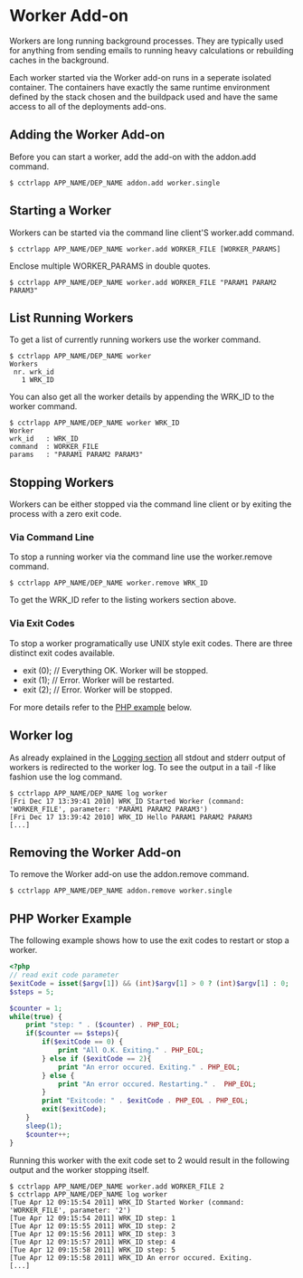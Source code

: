 # Worker Add-on

Workers are long running background processes. They are typically used for anything from sending emails to running heavy calculations or rebuilding caches in the background.

Each worker started via the Worker add-on runs in a seperate isolated container. The containers have exactly the same runtime environment defined by the stack chosen and the buildpack used and have the same access to all of the deployments add-ons.

## Adding the Worker Add-on

Before you can start a worker, add the add-on with the addon.add command.

~~~
$ cctrlapp APP_NAME/DEP_NAME addon.add worker.single
~~~

## Starting a Worker

Workers can be started via the command line client'S worker.add command.

~~~
$ cctrlapp APP_NAME/DEP_NAME worker.add WORKER_FILE [WORKER_PARAMS]
~~~

Enclose multiple WORKER_PARAMS in double quotes.

~~~
$ cctrlapp APP_NAME/DEP_NAME worker.add WORKER_FILE "PARAM1 PARAM2 PARAM3"
~~~

## List Running Workers

To get a list of currently running workers use the worker command.

~~~
$ cctrlapp APP_NAME/DEP_NAME worker
Workers
 nr. wrk_id
   1 WRK_ID
~~~

You can also get all the worker details by appending the WRK_ID to the worker command.

~~~
$ cctrlapp APP_NAME/DEP_NAME worker WRK_ID
Worker
wrk_id   : WRK_ID
command  : WORKER_FILE
params   : "PARAM1 PARAM2 PARAM3"
~~~

## Stopping Workers

Workers can be either stopped via the command line client or by exiting the process with a zero exit code.

### Via Command Line

To stop a running worker via the command line use the worker.remove command.

~~~
$ cctrlapp APP_NAME/DEP_NAME worker.remove WRK_ID
~~~

To get the WRK_ID refer to the listing workers section above.

### Via Exit Codes

To stop a worker programatically use UNIX style exit codes. There are three distinct exit codes available.

 * exit (0); // Everything OK. Worker will be stopped.
 * exit (1); // Error. Worker will be restarted.
 * exit (2); // Error. Worker will be stopped.

For more details refer to the [PHP example](#php-worker-example) below.

## Worker log

As already explained in the [Logging section](https://www.cloudcontrol.com/dev-center/platform-documentation#logging) all stdout and stderr output of workers is redirected to the worker log. To see the output in a tail -f like fashion use the log command.

~~~
$ cctrlapp APP_NAME/DEP_NAME log worker
[Fri Dec 17 13:39:41 2010] WRK_ID Started Worker (command: 'WORKER_FILE', parameter: 'PARAM1 PARAM2 PARAM3')
[Fri Dec 17 13:39:42 2010] WRK_ID Hello PARAM1 PARAM2 PARAM3
[...]
~~~

## Removing the Worker Add-on

To remove the Worker add-on use the addon.remove command.

~~~
$ cctrlapp APP_NAME/DEP_NAME addon.remove worker.single
~~~

## PHP Worker Example

The following example shows how to use the exit codes to restart or stop a worker.

~~~php
<?php
// read exit code parameter
$exitCode = isset($argv[1]) && (int)$argv[1] > 0 ? (int)$argv[1] : 0;
$steps = 5;

$counter = 1;
while(true) {
    print "step: " . ($counter) . PHP_EOL;
    if($counter == $steps){
        if($exitCode == 0) {
            print "All O.K. Exiting." . PHP_EOL;
        } else if ($exitCode == 2){
            print "An error occured. Exiting." . PHP_EOL;
        } else {
            print "An error occured. Restarting." .  PHP_EOL;
        }
        print "Exitcode: " . $exitCode . PHP_EOL . PHP_EOL;
        exit($exitCode);
    }
    sleep(1);
    $counter++;
}
~~~

Running this worker with the exit code set to 2 would result in the following output and the worker stopping itself.

~~~
$ cctrlapp APP_NAME/DEP_NAME worker.add WORKER_FILE 2
$ cctrlapp APP_NAME/DEP_NAME log worker
[Tue Apr 12 09:15:54 2011] WRK_ID Started Worker (command: 'WORKER_FILE', parameter: '2')
[Tue Apr 12 09:15:54 2011] WRK_ID step: 1
[Tue Apr 12 09:15:55 2011] WRK_ID step: 2
[Tue Apr 12 09:15:56 2011] WRK_ID step: 3
[Tue Apr 12 09:15:57 2011] WRK_ID step: 4
[Tue Apr 12 09:15:58 2011] WRK_ID step: 5
[Tue Apr 12 09:15:58 2011] WRK_ID An error occured. Exiting.
[...]
~~~

